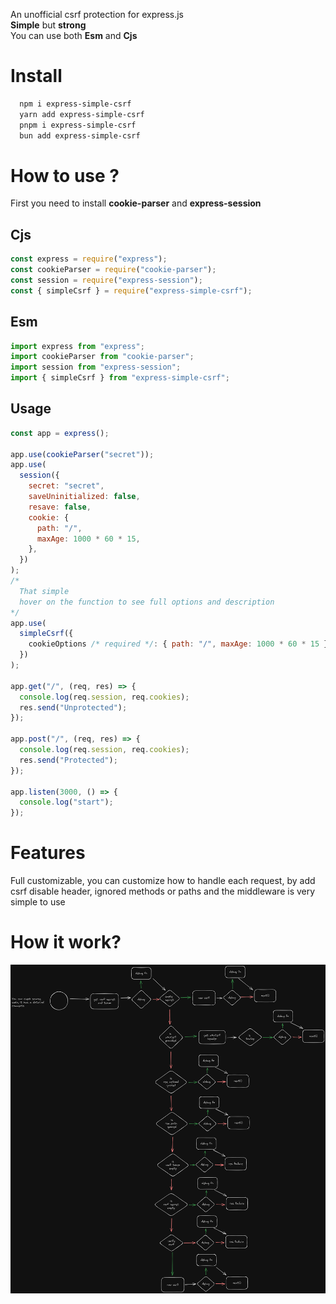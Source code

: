 An unofficial csrf protection for express.js<br>
**Simple** but **strong**<br>
You can use both **Esm** and **Cjs**

# Install

```bash
  npm i express-simple-csrf
  yarn add express-simple-csrf
  pnpm i express-simple-csrf
  bun add express-simple-csrf
```

# How to use ?

First you need to install **cookie-parser** and **express-session**

## Cjs

```js
const express = require("express");
const cookieParser = require("cookie-parser");
const session = require("express-session");
const { simpleCsrf } = require("express-simple-csrf");
```

## Esm

```js
import express from "express";
import cookieParser from "cookie-parser";
import session from "express-session";
import { simpleCsrf } from "express-simple-csrf";
```

## Usage

```js
const app = express();

app.use(cookieParser("secret"));
app.use(
  session({
    secret: "secret",
    saveUninitialized: false,
    resave: false,
    cookie: {
      path: "/",
      maxAge: 1000 * 60 * 15,
    },
  })
);
/*
  That simple
  hover on the function to see full options and description
*/
app.use(
  simpleCsrf({
    cookieOptions /* required */: { path: "/", maxAge: 1000 * 60 * 15 },
  })
);

app.get("/", (req, res) => {
  console.log(req.session, req.cookies);
  res.send("Unprotected");
});

app.post("/", (req, res) => {
  console.log(req.session, req.cookies);
  res.send("Protected");
});

app.listen(3000, () => {
  console.log("start");
});
```

# Features
Full customizable, you can customize how to handle each request, by add csrf disable header, ignored methods or paths and the middleware is very simple to use

# How it work?

![Algorithm](/assets/images/algorithm.png)
